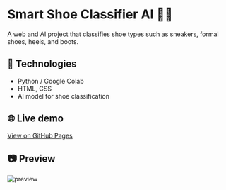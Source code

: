 # Smart Shoe Classifier AI 👟🤖

A web and AI project that classifies shoe types such as sneakers, formal shoes, heels, and boots.

## 🧠 Technologies
- Python / Google Colab
- HTML, CSS
- AI model for shoe classification

## 🌐 Live demo
[View on GitHub Pages]()

## 📷 Preview
![preview]()
